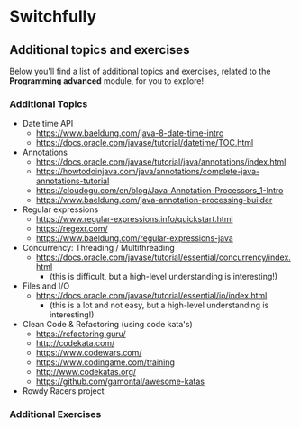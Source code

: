 # Switchfully

## Additional topics and exercises

Below you'll find a list of additional topics and exercises, related to the
**Programming advanced** module, for you to explore!


### Additional Topics

- Date time API
    - https://www.baeldung.com/java-8-date-time-intro
    - https://docs.oracle.com/javase/tutorial/datetime/TOC.html
- Annotations
    - https://docs.oracle.com/javase/tutorial/java/annotations/index.html
    - https://howtodoinjava.com/java/annotations/complete-java-annotations-tutorial
    - https://cloudogu.com/en/blog/Java-Annotation-Processors_1-Intro
    - https://www.baeldung.com/java-annotation-processing-builder
- Regular expressions
    - https://www.regular-expressions.info/quickstart.html
    - https://regexr.com/
    - https://www.baeldung.com/regular-expressions-java
- Concurrency: Threading / Multithreading
    - https://docs.oracle.com/javase/tutorial/essential/concurrency/index.html
        - (this is difficult, but a high-level understanding is interesting!)
- Files and I/O
    - https://docs.oracle.com/javase/tutorial/essential/io/index.html
        - (this is a lot and not easy, but a high-level understanding is interesting!)
- Clean Code & Refactoring (using code kata's)
    - https://refactoring.guru/
    - http://codekata.com/
    - https://www.codewars.com/
    - https://www.codingame.com/training
    - http://www.codekatas.org/
    - https://github.com/gamontal/awesome-katas
- Rowdy Racers project

### Additional Exercises


